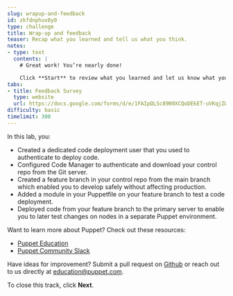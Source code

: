 ```yaml
---
slug: wrapup-and-feedback
id: zkfdnphuv8y0
type: challenge
title: Wrap-up and feedback
teaser: Recap what you learned and tell us what you think.
notes:
- type: text
  contents: |
    # Great work! You’re nearly done!

    Click **Start** to review what you learned and let us know what you thought of this track.
tabs:
- title: Feedback Survey
  type: website
  url: https://docs.google.com/forms/d/e/1FAIpQLSc89N9XCQoDEkET-uVKqjZWGnqMw0IbzZeeuuCKcoQk5oXr0g/viewform?embedded=true
difficulty: basic
timelimit: 300
---
```

In this lab, you:
 - Created a dedicated code deployment user that you used to authenticate to deploy code.
 - Configured Code Manager to authenticate and download your control repo from the Git server.
 - Created a feature branch in your control repo from the main branch which enabled you to develop safely without affecting production.
 - Added a module in your Puppetfile on your feature branch to test a code deployment.
 - Deployed code from your feature branch to the primary server to enable you to later test changes on nodes in a separate Puppet environment.

Want to learn more about Puppet? Check out these resources:
- [Puppet Education](https://learn.puppet.com/)
- [Puppet Community Slack](https://slack.puppet.com/)

Have ideas for improvement? Submit a pull request on [Github](https://github.com/puppetlabs/puppet-instruqt-tracks/tree/main/pe-develop-and-maintain-lab-1-0) or reach out to us directly at <a href="mailto:education@puppet.com">education@puppet.com</a>.

To close this track, click **Next**.